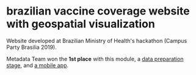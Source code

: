 # brazilian vaccine coverage website with geospatial visualization
Website developed at Brazilian Ministry of Health's hackathon (Campus Party Brasilia 2019).

Metadata Team won the **1st place** with this module, a [data preparation stage](https://github.com/brunomoraisnc/hackathon-ze-gotinha-geospatial-data-preparation), and [a mobile app](https://github.com/brunomoraisnc/HackathonZeGotinha).
